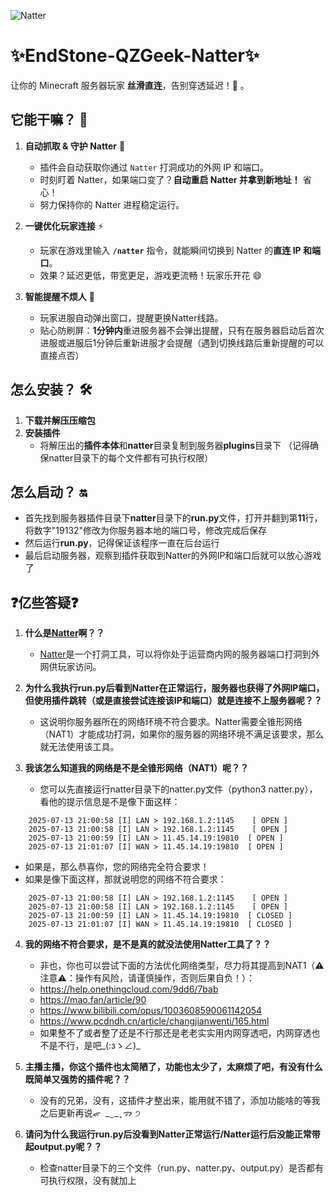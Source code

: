![Natter](https://youke1.picui.cn/s1/2025/07/14/6874636b384b8.png)
# ✨EndStone-QZGeek-Natter✨

让你的 Minecraft 服务器玩家 **丝滑直连**，告别穿透延迟！🚀 。

## 它能干嘛？ 🤔

1.  **自动抓取 & 守护 Natter** 🔄
    *   插件会自动获取你通过 `Natter` 打洞成功的外网 IP 和端口。
    *   时刻盯着 Natter，如果端口变了？**自动重启 Natter 并拿到新地址！** 省心！
    *   努力保持你的 Natter 进程稳定运行。

2.  **一键优化玩家连接** ⚡️
    *   玩家在游戏里输入 **`/natter`** 指令，就能瞬间切换到 Natter 的**直连 IP 和端口**。
    *   效果？延迟更低，带宽更足，游戏更流畅！玩家乐开花 😄

3.  **智能提醒不烦人** 📢
    *   玩家进服自动弹出窗口，提醒更换Natter线路。
    *   贴心防刷屏：**1分钟内**重进服务器不会弹出提醒，只有在服务器启动后首次进服或进服后1分钟后重新进服才会提醒（遇到切换线路后重新提醒的可以直接点否）

## 怎么安装？ 🛠️

1. **下载并解压压缩包**
2. **安装插件**
    *   将解压出的**插件本体**和**natter**目录复制到服务器**plugins**目录下
    （记得确保natter目录下的每个文件都有可执行权限）

## 怎么启动？ 🔛

*   首先找到服务器插件目录下**natter**目录下的**run.py**文件，打开并翻到第**11**行，将数字"19132"修改为你服务器本地的端口号，修改完成后保存
*   然后运行**run.py**，记得保证该程序一直在后台运行
*   最后启动服务器，观察到插件获取到Natter的外网IP和端口后就可以放心游戏了

## ❓亿些答疑❓

1. **什么是[Natter](https://github.com/MikeWang000000/Natter)啊？？**
    *   [Natter](https://github.com/MikeWang000000/Natter)是一个打洞工具，可以将你处于运营商内网的服务器端口打洞到外网供玩家访问。

2. **为什么我执行run.py后看到Natter在正常运行，服务器也获得了外网IP端口，但使用插件跳转（或是直接尝试连接该IP和端口）就是连接不上服务器呢？？**
    *   这说明你服务器所在的网络环境不符合要求。Natter需要全锥形网络（NAT1）才能成功打洞，如果你的服务器的网络环境不满足该要求，那么就无法使用该工具。

3. **我该怎么知道我的网络是不是全锥形网络（NAT1）呢？？**
    *   您可以先直接运行natter目录下的natter.py文件（python3 natter.py），看他的提示信息是不是像下面这样：

```
    2025-07-13 21:00:58 [I] LAN > 192.168.1.2:1145    [ OPEN ]
    2025-07-13 21:00:58 [I] LAN > 192.168.1.2:1145    [ OPEN ]
    2025-07-13 21:00:59 [I] LAN > 11.45.14.19:19810  [ OPEN ]
    2025-07-13 21:01:07 [I] WAN > 11.45.14.19:19810  [ OPEN ]
```
  *   如果是，那么恭喜你，您的网络完全符合要求！
  *   如果是像下面这样，那就说明您的网络不符合要求：
```
    2025-07-13 21:00:58 [I] LAN > 192.168.1.2:1145    [ OPEN ]
    2025-07-13 21:00:58 [I] LAN > 192.168.1.2:1145    [ OPEN ]
    2025-07-13 21:00:59 [I] LAN > 11.45.14.19:19810  [ CLOSED ]
    2025-07-13 21:01:07 [I] WAN > 11.45.14.19:19810  [ CLOSED ]
```

4. **我的网络不符合要求，是不是真的就没法使用Natter工具了？？**
    *   非也，你也可以尝试下面的方法优化网络类型，尽力将其提高到NAT1（⚠️注意⚠️：操作有风险，请谨慎操作，否则后果自负！）：
    *   https://help.onethingcloud.com/9dd6/7bab
    *   https://mao.fan/article/90
    *   https://www.bilibili.com/opus/1003608590061142054
    *   https://www.pcdndh.cn/article/changjianwenti/165.html
    *   如果整不了或者整了还是不行那还是老老实实用内网穿透吧，内网穿透也不是不行，是吧_(:зゝ∠)_

5. **主播主播，你这个插件也太简陋了，功能也太少了，太麻烦了吧，有没有什么既简单又强势的插件呢？？**
    *   没有的兄弟，没有，这插件才整出来，能用就不错了，添加功能啥的等我之后更新再说ᯠ  _   ̫  _ ̥ ᯄ ੭

6. **请问为什么我运行run.py后没看到Natter正常运行/Natter运行后没能正常带起output.py呢？？**
    *    检查natter目录下的三个文件（run.py、natter.py、output.py）是否都有可执行权限，没有就加上
